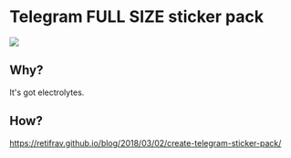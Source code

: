 # Telegram FULL SIZE sticker pack

![](https://scontent-arn2-1.xx.fbcdn.net/v/t1.0-9/545513_517997778229564_2066686991_n.jpg?_nc_cat=111&_nc_ht=scontent-arn2-1.xx&oh=22c7f19e7daa7a0922b2494605718b25&oe=5D3700B6)

## Why?

It's got electrolytes.

## How?

https://retifrav.github.io/blog/2018/03/02/create-telegram-sticker-pack/
